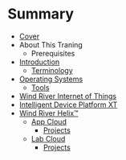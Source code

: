 # Summary

* [Cover](README.md)
* About This Traning
   * Prerequisites
* [Introduction](documentation/Introduction.md)
   * [Terminology](documentation/Terminology.md)
* [Operating Systems](documentation/OperatingSystems.md)
   * [Tools](Tools.md)
* [Wind River Internet of Things](documentation/InternetOfThings.md)
* [Intelligent Device Platform XT](documentation/IntelligentDevicePlatformXT.md)
* [Wind River Helix™](documentation/WindRiverHelix/WindRiverHelix.md)
   * [App Cloud](documentation/WindRiverHelix/WindRiverHelixAppCloud.md)
       * [Projects](documentation/WindRiverHelix/WindRiverAppCloudProjects.md)
   * [Lab Cloud](documentation/WindRiverHelix/WindRiverHelixLabCloud.md)
       * [Projects](documentation/WindRiverHelix/WindRiverLabCloudProjects.md)

